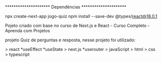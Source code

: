 ********************* Dependências *********************

npx create-next-app jogo-quiz
npm install --save-dev @types/react@18.0.1


Pojeto criado com base no curso de Next.js e React - Curso Completo - Aprenda com Projetos

projeto Quiz de perguntas e resposta, nesse projeto foi utilizado:

<div>
> react
 *useEffect
 *useState
> next.js
 *userouter
> javaScript
> html
> css
> typescript
<div/>





